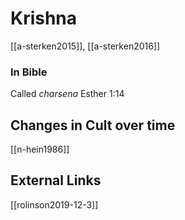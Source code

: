 # Krishna
[[a-sterken2015]], [[a-sterken2016]]

### In Bible
Called *charsena* Esther 1:14


## Changes in Cult over time
[[n-hein1986]]


## External Links
[[rolinson2019-12-3]]